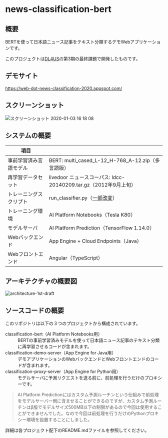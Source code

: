 # news-classification-bert

## 概要
BERTを使って日本語ニュース記事をテキスト分類するデモWebアプリケーションです。 

このプロジェクトは[DL4US](https://deeplearning.jp/lectures/dl4us_3rd/)の第3期の最終課題で開発したものです。

## デモサイト
https://web-dot-news-classification-2020.appspot.com/

## スクリーンショット
![スクリーンショット 2020-01-03 16 18 08](https://user-images.githubusercontent.com/7298626/71711638-35e45900-2e45-11ea-8523-3b1341d46781.png)

## システムの概要
| 項目 |  |
| --- | --- |
| 事前学習済み言語モデル |	BERT: multi_cased_L-12_H-768_A-12.zip（多言語版） |
| 再学習データセット |	livedoor ニュースコーパス: ldcc-20140209.tar.gz（2012年9月上旬） |
| トレーニングスクリプト |	run_classifier.py（[一部改変](https://github.com/FookieMonster/news-classification-bert/tree/master/classification-bert#%E3%83%88%E3%83%AC%E3%83%BC%E3%83%8B%E3%83%B3%E3%82%B0%E3%82%B9%E3%82%AF%E3%83%AA%E3%83%97%E3%83%88run_classifierpy%E3%81%AE%E4%BF%AE%E6%AD%A3%E7%AE%87%E6%89%80)） |
| トレーニング環境 | AI Platform Notebooks（Tesla K80） |
| モデルサーバ | AI Platform Prediction（TensorFlow 1.14.0） |
| Webバックエンド |	App Engine + Cloud Endpoints（Java） |
| Webフロントエンド | Angular（TypeScript） |

## アーキテクチャの概要図
![architecture-1st-draft](https://user-images.githubusercontent.com/7298626/71759862-48b76600-2ef7-11ea-80a6-2ad358643e18.png)

## ソースコードの概要
このリポジトリは以下の３つのプロジェクトから構成されています。
<dl>
  <dt>classification-bert（AI Platform Notebooks用）</dt>
  <dd>BERTの事前学習済みモデルを使って日本語ニュース記事のテキスト分類に再学習させるコードが含まれます。</dd>
  <dt>classification-demo-server（App Engine for Java用）</dt>
  <dd>デモアプリケーションのWebバックエンドとWebフロントエンドのコードが含まれます。</dd>
  <dt>classification-proxy-server（App Engine for Python用）</dt>
  <dd>モデルサーバに予測リクエストを送る前に、前処理を行うだけのプロキシーです。</dd>
</dl>

>AI Platform Predictionにはカスタム予測ルーチンという仕組みで前処理をモデルサーバー側に含ませることができるのですが、カスタム予測ルーチンはβ版でモデルサイズ500MB以下の制限があるので今回は使用することができませんでした。なので今回は前処理を行うだけのPythonプロキシー環境を設置することにしました。

詳細は各プロジェクト配下のREADME.mdファイルを参照してください。

